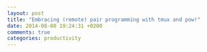 ```yaml
---
layout: post
title: "Embracing (remote) pair programming with tmux and pow!"
date: 2014-08-08 19:24:31 +0200
comments: true
categories: productivity
---
```



